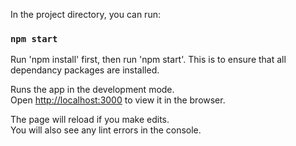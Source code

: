 In the project directory, you can run:

### `npm start`

Run 'npm install' first, then run 'npm start'. 
This is to ensure that all dependancy packages are installed. 

Runs the app in the development mode.\
Open [http://localhost:3000](http://localhost:3000) to view it in the browser.

The page will reload if you make edits.\
You will also see any lint errors in the console.



